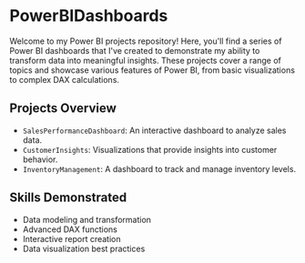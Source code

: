 # PowerBIDashboards

Welcome to my Power BI projects repository! Here, you'll find a series of Power BI dashboards that I've created to demonstrate my ability to transform data into meaningful insights. These projects cover a range of topics and showcase various features of Power BI, from basic visualizations to complex DAX calculations.

## Projects Overview

- `SalesPerformanceDashboard`: An interactive dashboard to analyze sales data.
- `CustomerInsights`: Visualizations that provide insights into customer behavior.
- `InventoryManagement`: A dashboard to track and manage inventory levels.

## Skills Demonstrated

- Data modeling and transformation
- Advanced DAX functions
- Interactive report creation
- Data visualization best practices



